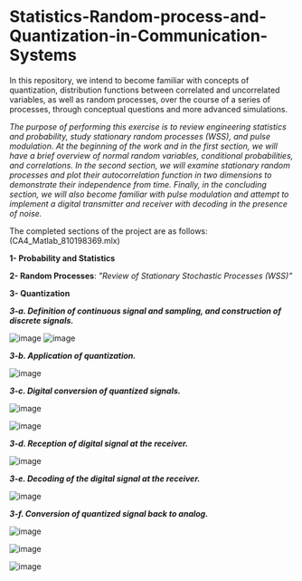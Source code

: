 # Statistics-Random-process-and-Quantization-in-Communication-Systems
In this repository, we intend to become familiar with concepts of quantization, distribution functions between correlated and uncorrelated variables, as well as random processes, over the course of a series of processes, through conceptual questions and more advanced simulations.

*The purpose of performing this exercise is to review engineering statistics and probability, study stationary random processes (WSS), and pulse modulation. At the beginning of the work and in the first section, we will have a brief overview of normal random variables, conditional probabilities, and correlations. In the second section, we will examine stationary random processes and plot their autocorrelation function in two dimensions to demonstrate their independence from time. Finally, in the concluding section, we will also become familiar with pulse modulation and attempt to implement a digital transmitter and receiver with decoding in the presence of noise.*

The completed sections of the project are as follows: (CA4_Matlab_810198369.mlx)

**1- Probability and Statistics**

**2- Random Processes**: *"Review of Stationary Stochastic Processes (WSS)"*

**3- Quantization**

***3-a. Definition of continuous signal and sampling, and construction of discrete signals.***

![image](https://github.com/ErfanPanahi/Statistics-Random-process-and-Quantization-in-Communication-Systems/assets/107314081/c52fd54e-3b5d-4c4f-a73e-29242a282f27)
![image](https://github.com/ErfanPanahi/Statistics-Random-process-and-Quantization-in-Communication-Systems/assets/107314081/63ad008f-c9e4-4c04-8269-ccccff0a4271)

***3-b. Application of quantization.***

![image](https://github.com/ErfanPanahi/Statistics-Random-process-and-Quantization-in-Communication-Systems/assets/107314081/31a69859-88ba-4ea0-9ed1-dc3a0e35bbef)

***3-c. Digital conversion of quantized signals.***

![image](https://github.com/ErfanPanahi/Statistics-Random-process-and-Quantization-in-Communication-Systems/assets/107314081/e55fd0e5-a9be-46f6-8e49-17a8de5210cf)

![image](https://github.com/ErfanPanahi/Statistics-Random-process-and-Quantization-in-Communication-Systems/assets/107314081/53851e0d-1879-4441-bea5-e2004828df0f)


***3-d. Reception of digital signal at the receiver.***

![image](https://github.com/ErfanPanahi/Statistics-Random-process-and-Quantization-in-Communication-Systems/assets/107314081/2c1acaa4-93be-42ea-99c8-8a19c0fd4baf)

***3-e. Decoding of the digital signal at the receiver.***

![image](https://github.com/ErfanPanahi/Statistics-Random-process-and-Quantization-in-Communication-Systems/assets/107314081/dc598a52-78fc-417d-a55e-68f1921169ff)

***3-f. Conversion of quantized signal back to analog.***

![image](https://github.com/ErfanPanahi/Statistics-Random-process-and-Quantization-in-Communication-Systems/assets/107314081/8770ff47-3038-43b8-89cd-3b930aa4961e)

![image](https://github.com/ErfanPanahi/Statistics-Random-process-and-Quantization-in-Communication-Systems/assets/107314081/836a1b13-7fbc-4a6e-b291-bfecbfde5648)

![image](https://github.com/ErfanPanahi/Statistics-Random-process-and-Quantization-in-Communication-Systems/assets/107314081/f2cd472d-95d2-4b7a-bc53-b34068d3bd6b)


